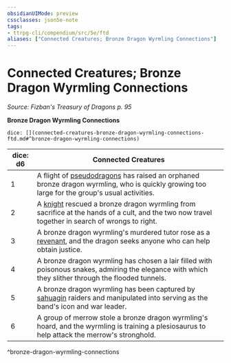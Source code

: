 ```yaml
---
obsidianUIMode: preview
cssclasses: json5e-note
tags:
- ttrpg-cli/compendium/src/5e/ftd
aliases: ["Connected Creatures; Bronze Dragon Wyrmling Connections"]
---
```

# Connected Creatures; Bronze Dragon Wyrmling Connections
*Source: Fizban's Treasury of Dragons p. 95* 

**Bronze Dragon Wyrmling Connections**

`dice: [](connected-creatures-bronze-dragon-wyrmling-connections-ftd.md#^bronze-dragon-wyrmling-connections)`

| dice: d6 | Connected Creatures |
|----------|---------------------|
| 1 | A flight of [pseudodragons](pseudodragon-xphb.md) has raised an orphaned bronze dragon wyrmling, who is quickly growing too large for the group's usual activities. |
| 2 | A [knight](knight-xmm.md) rescued a bronze dragon wyrmling from sacrifice at the hands of a cult, and the two now travel together in search of wrongs to right. |
| 3 | A bronze dragon wyrmling's murdered tutor rose as a [revenant](revenant.md), and the dragon seeks anyone who can help obtain justice. |
| 4 | A bronze dragon wyrmling has chosen a lair filled with poisonous snakes, admiring the elegance with which they slither through the flooded tunnels. |
| 5 | A bronze dragon wyrmling has been captured by [sahuagin](sahuagin.md) raiders and manipulated into serving as the band's icon and war leader. |
| 6 | A group of merrow stole a bronze dragon wyrmling's hoard, and the wyrmling is training a plesiosaurus to help attack the merrow's stronghold. |
^bronze-dragon-wyrmling-connections